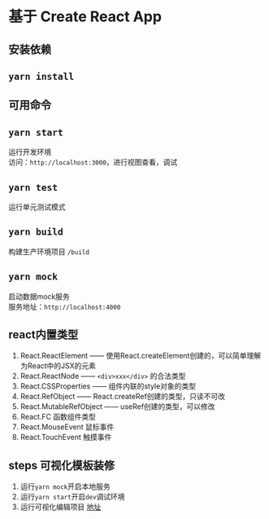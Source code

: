 # 基于 Create React App

## 安装依赖

## `yarn install`

## 可用命令

## `yarn start`
运行开发环境  
访问：`http://localhost:3000`，进行视图查看，调试
## `yarn test`
运行单元测试模式
## `yarn build`
构建生产环境项目 `/build`
## `yarn mock`
启动数据mock服务  
服务地址：`http://localhost:4000`

## react内置类型
1. React.ReactElement —— 使用React.createElement创建的，可以简单理解为React中的JSX的元素
2. React.ReactNode —— `<div>xxx</div>` 的合法类型
3. React.CSSProperties —— 组件内联的style对象的类型
4. React.RefObject —— React.createRef创建的类型，只读不可改
5. React.MutableRefObject —— useRef创建的类型，可以修改
6. React.FC 函数组件类型
7. React.MouseEvent 鼠标事件
8. React.TouchEvent 触摸事件

## steps 可视化模板装修
1. 运行`yarn mock`开启本地服务
2. 运行`yarn start`开启`dev`调试环境
3. 运行可视化编辑项目 [地址](git@github.com:ChanphyChin/taro-demo.git)

